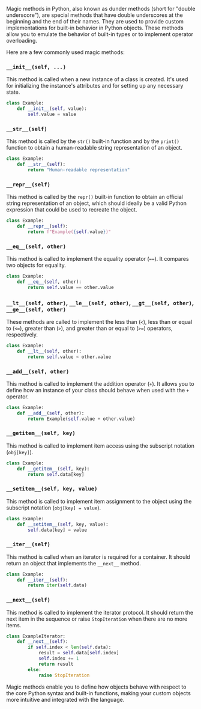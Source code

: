 Magic methods in Python, also known as dunder methods (short for "double underscore"), are special methods that have double underscores at the beginning and the end of their names. They are used to provide custom implementations for built-in behavior in Python objects. These methods allow you to emulate the behavior of built-in types or to implement operator overloading.

Here are a few commonly used magic methods:

### `__init__(self, ...)`
This method is called when a new instance of a class is created. It's used for initializing the instance's attributes and for setting up any necessary state.

```python
class Example:
    def __init__(self, value):
        self.value = value
```

### `__str__(self)`
This method is called by the `str()` built-in function and by the `print()` function to obtain a human-readable string representation of an object.

```python
class Example:
    def __str__(self):
        return "Human-readable representation"
```

### `__repr__(self)`
This method is called by the `repr()` built-in function to obtain an official string representation of an object, which should ideally be a valid Python expression that could be used to recreate the object.

```python
class Example:
    def __repr__(self):
        return f"Example({self.value})"
```

### `__eq__(self, other)`
This method is called to implement the equality operator (`==`). It compares two objects for equality.

```python
class Example:
    def __eq__(self, other):
        return self.value == other.value
```

### `__lt__(self, other)`, `__le__(self, other)`, `__gt__(self, other)`, `__ge__(self, other)`
These methods are called to implement the less than (`<`), less than or equal to (`<=`), greater than (`>`), and greater than or equal to (`>=`) operators, respectively.

```python
class Example:
    def __lt__(self, other):
        return self.value < other.value
```

### `__add__(self, other)`
This method is called to implement the addition operator (`+`). It allows you to define how an instance of your class should behave when used with the `+` operator.

```python
class Example:
    def __add__(self, other):
        return Example(self.value + other.value)
```

### `__getitem__(self, key)`
This method is called to implement item access using the subscript notation (`obj[key]`).

```python
class Example:
    def __getitem__(self, key):
        return self.data[key]
```

### `__setitem__(self, key, value)`
This method is called to implement item assignment to the object using the subscript notation (`obj[key] = value`).

```python
class Example:
    def __setitem__(self, key, value):
        self.data[key] = value
```

### `__iter__(self)`
This method is called when an iterator is required for a container. It should return an object that implements the `__next__` method.

```python
class Example:
    def __iter__(self):
        return iter(self.data)
```

### `__next__(self)`
This method is called to implement the iterator protocol. It should return the next item in the sequence or raise `StopIteration` when there are no more items.

```python
class ExampleIterator:
    def __next__(self):
        if self.index < len(self.data):
            result = self.data[self.index]
            self.index += 1
            return result
        else:
            raise StopIteration
```

Magic methods enable you to define how objects behave with respect to the core Python syntax and built-in functions, making your custom objects more intuitive and integrated with the language.